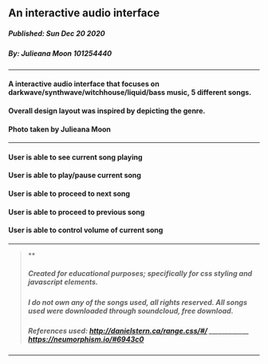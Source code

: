 ## An interactive audio interface
##### Published: Sun Dec 20 2020 
##### By: Julieana Moon 101254440

---
#### A interactive audio interface that focuses on darkwave/synthwave/witchhouse/liquid/bass music, 5 different songs. 
#### Overall design layout was inspired by depicting the genre.
#### Photo taken by Julieana Moon
---
#### User is able to see current song playing
#### User is able to play/pause current song
#### User is able to proceed to next song 
#### User is able to proceed to previous song 
#### User is able to control volume of current song
---
>  **
>
> ##### Created for educational purposes; specifically for css styling and javascript elements.
>
> ##### I do not own any of the songs used, all rights reserved. All songs used were downloaded through soundcloud, free download.
> 
> ##### References used: http://danielstern.ca/range.css/#/ ____________ https://neumorphism.io/#6943c0
---

